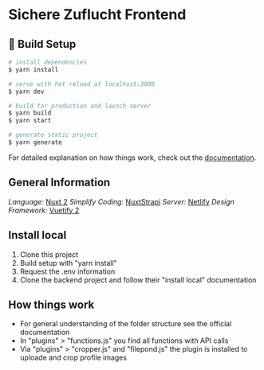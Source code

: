 # Sichere Zuflucht Frontend

## 🚀 Build Setup

```bash
# install dependencies
$ yarn install

# serve with hot reload at localhost:3000
$ yarn dev

# build for production and launch server
$ yarn build
$ yarn start

# generate static project
$ yarn generate
```

For detailed explanation on how things work, check out the [documentation](https://nuxtjs.org).

## General Information

*Language:* [Nuxt 2](https://nuxtjs.org/)
*Simplify Coding:* [NuxtStrapi](https://strapi.nuxtjs.org/)
*Server:* [Netlify](https://www.netlify.com/)
*Design Framework:* [Vuetify 2](https://v2.vuetifyjs.com/en/)

## Install local

1. Clone this project
2. Build setup with "yarn install"
3. Request the .env information
4. Clone the backend project and follow their "install local" documentation

## How things work

- For general understanding of the folder structure see the official documentation
- In "plugins" > "functions.js" you find all functions with API calls
- Via "plugins" > "cropper.js" and "filepond.js" the plugin is installed to uploade and crop profile images
